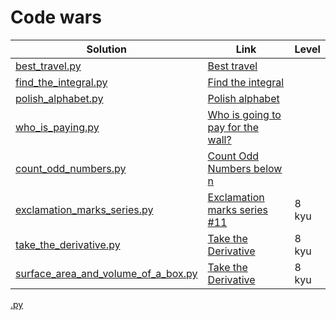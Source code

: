 # Code wars

| Solution                                                                               | Link                                                                                        | Level  |
|----------------------------------------------------------------------------------------|---------------------------------------------------------------------------------------------|--------|
| [best_travel.py](./src/code_problems/code_wars/best_travel.py)                         | [Best travel](https://www.codewars.com/kata/55e7280b40e1c4a06d0000aa)                       |
| [find_the_integral.py](./src/code_problems/code_wars/find_the_integral.py)             | [Find the integral](https://www.codewars.com/kata/59811fd8a070625d4c000013)                 |
| [polish_alphabet.py](./src/code_problems/code_wars/polish_alphabet.py)                 | [Polish alphabet](https://www.codewars.com/kata/57ab2d6072292dbf7c000039)                   |
| [who_is_paying.py](./src/code_problems/code_wars/who_is_paying.py)                     | [Who is going to pay for the wall?](https://www.codewars.com/kata/58bf9bd943fadb2a980000a7) |
| [count_odd_numbers.py](./src/code_problems/code_wars/count_odd_numbers.py)             | [Count Odd Numbers below n](https://www.codewars.com/kata/59342039eb450e39970000a6)         |
| [exclamation_marks_series.py](src/code_problems/code_wars/exclamation_marks_series.py) | [Exclamation marks series #11](https://www.codewars.com/kata/57fb09ef2b5314a8a90001ed) | 8 kyu  |       |
| [take_the_derivative.py](src/code_problems/code_wars/kyu_8/take_the_derivative.py)                                                                                   | [Take the Derivative](https://www.codewars.com/kata/5963c18ecb97be020b0000a2) | 8 kyu |
| [surface_area_and_volume_of_a_box.py](src/code_problems/code_wars/kyu_8/surface_area_and_volume_of_a_box.py)                                                                                   | [Take the Derivative](https://www.codewars.com/kata/5963c18ecb97be020b0000a2) | 8 kyu |


[.py](./src/code_problems/code_wars/)